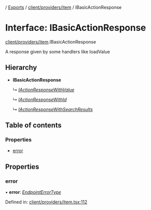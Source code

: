 [](../README.md) / [Exports](../modules.md) / [client/providers/item](../modules/client_providers_item.md) / IBasicActionResponse

# Interface: IBasicActionResponse

[client/providers/item](../modules/client_providers_item.md).IBasicActionResponse

A response given by some handlers like
loadValue

## Hierarchy

* **IBasicActionResponse**

  ↳ [*IActionResponseWithValue*](client_providers_item.iactionresponsewithvalue.md)

  ↳ [*IActionResponseWithId*](client_providers_item.iactionresponsewithid.md)

  ↳ [*IActionResponseWithSearchResults*](client_providers_item.iactionresponsewithsearchresults.md)

## Table of contents

### Properties

- [error](client_providers_item.ibasicactionresponse.md#error)

## Properties

### error

• **error**: [*EndpointErrorType*](../modules/base_errors.md#endpointerrortype)

Defined in: [client/providers/item.tsx:112](https://github.com/onzag/itemize/blob/5fcde7cf/client/providers/item.tsx#L112)
